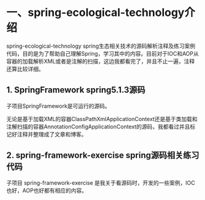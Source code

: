 # 一、spring-ecological-technology介绍
spring-ecological-technology spring生态相关技术的源码解析注释及练习案例代码，目的是为了帮助自己理解Spring，学习其中的内容。目前对于IOC和AOP从容器的加载解析XML或者是注解的扫描，这边我都看完了，并且不止一遍，注释还算比较详细。 


## 1. SpringFramework   spring5.1.3源码

子项目SpringFramework是可运行的源码。

无论是基于加载XML的容器ClassPathXmlApplicationContext还是基于类加载和注解扫描的容器AnnotationConfigApplicationContext的源码，我都看过并且标记好注释并整理成了文章和博客。


## 2. spring-framework-exercise  spring源码相关练习代码

子项目 spring-framework-exercise 是我关于看源码时，开发的一些案例，IOC也好，AOP也好都有相应的内容。





